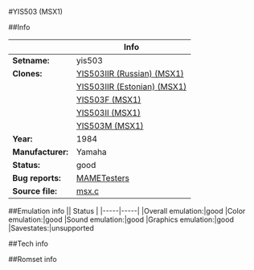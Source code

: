 #YIS503 (MSX1)

##Info

||Info|
|-----|-----|
|**Setname:**|yis503
|**Clones:**|[YIS503IIR (Russian) (MSX1)](y503iir.md)
||[YIS503IIR (Estonian) (MSX1)](y503iir2.md)
||[YIS503F (MSX1)](yis503f.md)
||[YIS503II (MSX1)](yis503ii.md)
||[YIS503M (MSX1)](yis503m.md)
|**Year:**|1984
|**Manufacturer:**|Yamaha
|**Status:**|good
|**Bug reports:**|[MAMETesters](http://mametesters.org/view_all_set.php?type=1&temporary=y&search=msx.c)
|**Source file:**|[msx.c](https://github.com/mamedev/mame/blob/master/src/mess/drivers/msx.c)

##Emulation info
|| Status |
|-----|-----|
|Overall emulation:|good
|Color emulation:|good
|Sound emulation:|good
|Graphics emulation:|good
|Savestates:|unsupported

##Tech info

##Romset info

<!--- START OF EDITED COMMENT DO NOT TOUCH TEXT ABOVE-->
